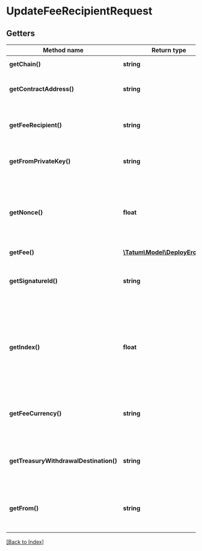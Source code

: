 # UpdateFeeRecipientRequest

## Getters

Method name | Return type | Description | Notes
------------ | ------------- | ------------- | -------------
**getChain()** | **string** | Blockchain to work with. |
**getContractAddress()** | **string** | Blockchain address of the smart contract |
**getFeeRecipient()** | **string** | Recipient address of the marketplace fee. |
**getFromPrivateKey()** | **string** | The private key of the marketspace authority |
**getNonce()** | **float** | The nonce to be set to the transaction; if not present, the last known nonce will be used | [optional]
**getFee()** | [**\Tatum\Model\DeployErc20Fee**](DeployErc20Fee.md) |  | [optional]
**getSignatureId()** | **string** | The KMS identifier of the private key of the marketspace authority |
**getIndex()** | **float** | If signatureId is mnemonic-based, this is the index to the specific address from that mnemonic. | [optional]
**getFeeCurrency()** | **string** | The currency in which the transaction fee will be paid |
**getTreasuryWithdrawalDestination()** | **string** | The blockchain address of the new marketplace fee recipient |
**getFrom()** | **string** | The blockchain address of the marketplace authority |

[[Back to Index]](../index.md)
